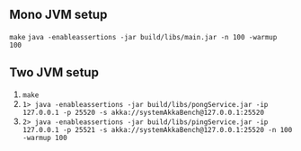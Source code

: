 ## Mono JVM setup
```make```
```java -enableassertions -jar build/libs/main.jar -n 100 -warmup 100```

## Two JVM setup

1. ```make```
2. ```1> java -enableassertions -jar build/libs/pongService.jar -ip 127.0.0.1 -p 25520 -s akka://systemAkkaBench@127.0.0.1:25520```
3. ```2> java -enableassertions -jar build/libs/pingService.jar -ip 127.0.0.1 -p 25521 -s akka://systemAkkaBench@127.0.0.1:25520 -n 100 -warmup 100```